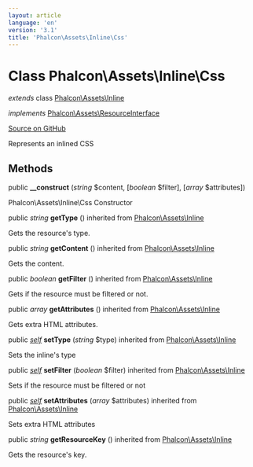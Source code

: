 ```yaml
---
layout: article
language: 'en'
version: '3.1'
title: 'Phalcon\Assets\Inline\Css'
---
```

# Class **Phalcon\Assets\Inline\Css**

*extends* class [Phalcon\Assets\Inline](/3.1/en/api/Phalcon_Assets_Inline)

*implements* [Phalcon\Assets\ResourceInterface](/3.1/en/api/Phalcon_Assets_ResourceInterface)

<a href="https://github.com/phalcon/cphalcon/tree/v3.1.0/phalcon/assets/inline/css.zep" class="btn btn-default btn-sm">Source on GitHub</a>

Represents an inlined CSS


## Methods
public  **__construct** (*string* $content, [*boolean* $filter], [*array* $attributes])

Phalcon\Assets\Inline\Css Constructor



public *string* **getType** () inherited from [Phalcon\Assets\Inline](/3.1/en/api/Phalcon_Assets_Inline)

Gets the resource's type.



public *string* **getContent** () inherited from [Phalcon\Assets\Inline](/3.1/en/api/Phalcon_Assets_Inline)

Gets the content.



public *boolean* **getFilter** () inherited from [Phalcon\Assets\Inline](/3.1/en/api/Phalcon_Assets_Inline)

Gets if the resource must be filtered or not.



public *array* **getAttributes** () inherited from [Phalcon\Assets\Inline](/3.1/en/api/Phalcon_Assets_Inline)

Gets extra HTML attributes.


public [*self*](/3.1/en/api/Phalcon_Assets_Inline_Css) **setType** (*string* $type) inherited from [Phalcon\Assets\Inline](/3.1/en/api/Phalcon_Assets_Inline)

Sets the inline's type



public [*self*](/3.1/en/api/Phalcon_Assets_Inline_Css) **setFilter** (*boolean* $filter) inherited from [Phalcon\Assets\Inline](/3.1/en/api/Phalcon_Assets_Inline)

Sets if the resource must be filtered or not



public [*self*](/3.1/en/api/Phalcon_Assets_Inline_Css) **setAttributes** (*array* $attributes) inherited from [Phalcon\Assets\Inline](/3.1/en/api/Phalcon_Assets_Inline)

Sets extra HTML attributes



public *string* **getResourceKey** () inherited from [Phalcon\Assets\Inline](/3.1/en/api/Phalcon_Assets_Inline)

Gets the resource's key.



